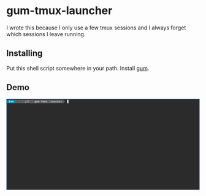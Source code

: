 # gum-tmux-launcher

I wrote this because I only use a few tmux sessions and I always forget which sessions I leave running.

## Installing

Put this shell script somewhere in your path.  Install [gum](https://github.com/charmbracelet/gum).

## Demo

<img src="/images/tm_sample1.gif" alt="Demo of tm launcher"/>
